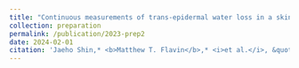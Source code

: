 ```yaml
---
title: "Continuous measurements of trans-epidermal water loss in a skin-mounted device"
collection: preparation
permalink: /publication/2023-prep2
date: 2024-02-01
citation: 'Jaeho Shin,* <b>Matthew T. Flavin</b>,* <i>et al.</i>, &quot;Continuous measurements of trans-epidermal water loss in a skin-mounted device,&quot; in preparation, submitted planned Feb. 2024.'
---
```

